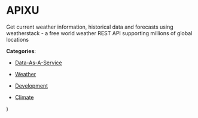 # APIXU


Get current weather information, historical data and forecasts using weatherstack - a free world weather REST API supporting millions of global locations



**Categories**:

- [Data-As-A-Service](https://github.com/apis-list/apis-list#data-as-a-service)

- [Weather](https://github.com/apis-list/apis-list#weather)

- [Development](https://github.com/apis-list/apis-list#development)

- [Climate](https://github.com/apis-list/apis-list#climate)



)



